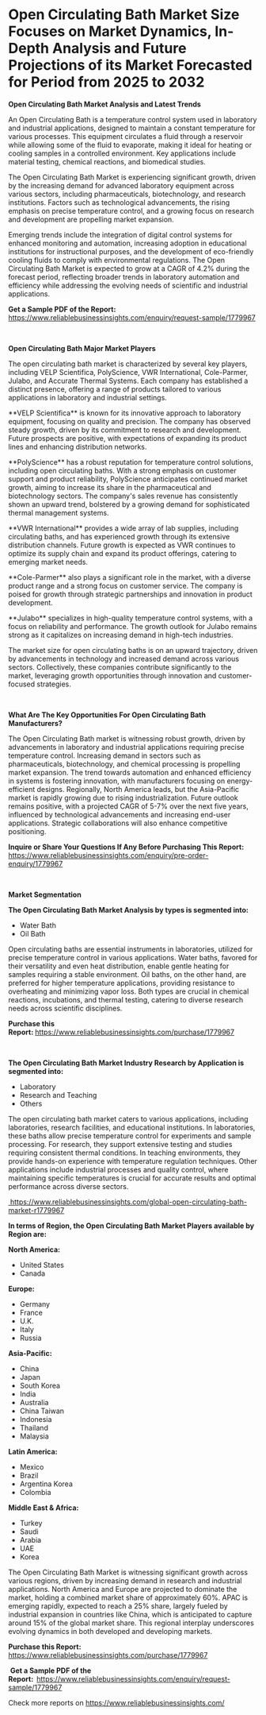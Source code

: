<p><h1>Open Circulating Bath Market Size Focuses on Market Dynamics, In-Depth Analysis and Future Projections of its Market Forecasted for Period from 2025 to 2032</h1></p><p><strong>Open Circulating Bath Market Analysis and Latest Trends</strong></p>
<p><p>An Open Circulating Bath is a temperature control system used in laboratory and industrial applications, designed to maintain a constant temperature for various processes. This equipment circulates a fluid through a reservoir while allowing some of the fluid to evaporate, making it ideal for heating or cooling samples in a controlled environment. Key applications include material testing, chemical reactions, and biomedical studies.</p><p>The Open Circulating Bath Market is experiencing significant growth, driven by the increasing demand for advanced laboratory equipment across various sectors, including pharmaceuticals, biotechnology, and research institutions. Factors such as technological advancements, the rising emphasis on precise temperature control, and a growing focus on research and development are propelling market expansion. </p><p>Emerging trends include the integration of digital control systems for enhanced monitoring and automation, increasing adoption in educational institutions for instructional purposes, and the development of eco-friendly cooling fluids to comply with environmental regulations. The Open Circulating Bath Market is expected to grow at a CAGR of 4.2% during the forecast period, reflecting broader trends in laboratory automation and efficiency while addressing the evolving needs of scientific and industrial applications.</p></p>
<p><strong>Get a Sample PDF of the Report:&nbsp;</strong> <a href="https://www.reliablebusinessinsights.com/enquiry/request-sample/1779967?utm_campaign=2999&utm_medium=2&utm_source=Github&utm_content=ia&utm_term=25032025&utm_id=open-circulating-bath">https://www.reliablebusinessinsights.com/enquiry/request-sample/1779967</a></p>
<p>&nbsp;</p>
<p><strong>Open Circulating Bath Major Market Players</strong></p>
<p><p>The open circulating bath market is characterized by several key players, including VELP Scientifica, PolyScience, VWR International, Cole-Parmer, Julabo, and Accurate Thermal Systems. Each company has established a distinct presence, offering a range of products tailored to various applications in laboratory and industrial settings.</p><p>**VELP Scientifica** is known for its innovative approach to laboratory equipment, focusing on quality and precision. The company has observed steady growth, driven by its commitment to research and development. Future prospects are positive, with expectations of expanding its product lines and enhancing distribution networks. </p><p>**PolyScience** has a robust reputation for temperature control solutions, including open circulating baths. With a strong emphasis on customer support and product reliability, PolyScience anticipates continued market growth, aiming to increase its share in the pharmaceutical and biotechnology sectors. The company's sales revenue has consistently shown an upward trend, bolstered by a growing demand for sophisticated thermal management systems.</p><p>**VWR International** provides a wide array of lab supplies, including circulating baths, and has experienced growth through its extensive distribution channels. Future growth is expected as VWR continues to optimize its supply chain and expand its product offerings, catering to emerging market needs. </p><p>**Cole-Parmer** also plays a significant role in the market, with a diverse product range and a strong focus on customer service. The company is poised for growth through strategic partnerships and innovation in product development.</p><p>**Julabo** specializes in high-quality temperature control systems, with a focus on reliability and performance. The growth outlook for Julabo remains strong as it capitalizes on increasing demand in high-tech industries.</p><p>The market size for open circulating baths is on an upward trajectory, driven by advancements in technology and increased demand across various sectors. Collectively, these companies contribute significantly to the market, leveraging growth opportunities through innovation and customer-focused strategies.</p></p>
<p>&nbsp;</p>
<p><strong>What Are The Key Opportunities For Open Circulating Bath Manufacturers?</strong></p>
<p><p>The Open Circulating Bath market is witnessing robust growth, driven by advancements in laboratory and industrial applications requiring precise temperature control. Increasing demand in sectors such as pharmaceuticals, biotechnology, and chemical processing is propelling market expansion. The trend towards automation and enhanced efficiency in systems is fostering innovation, with manufacturers focusing on energy-efficient designs. Regionally, North America leads, but the Asia-Pacific market is rapidly growing due to rising industrialization. Future outlook remains positive, with a projected CAGR of 5-7% over the next five years, influenced by technological advancements and increasing end-user applications. Strategic collaborations will also enhance competitive positioning.</p></p>
<p><strong>Inquire or Share Your Questions If Any Before Purchasing This Report:</strong> <a href="https://www.reliablebusinessinsights.com/enquiry/pre-order-enquiry/1779967?utm_campaign=2999&utm_medium=2&utm_source=Github&utm_content=ia&utm_term=25032025&utm_id=open-circulating-bath">https://www.reliablebusinessinsights.com/enquiry/pre-order-enquiry/1779967</a></p>
<p>&nbsp;</p>
<p><strong>Market Segmentation</strong></p>
<p><strong>The Open Circulating Bath Market Analysis by types is segmented into:</strong></p>
<p><ul><li>Water Bath</li><li>Oil Bath</li></ul></p>
<p><p>Open circulating baths are essential instruments in laboratories, utilized for precise temperature control in various applications. Water baths, favored for their versatility and even heat distribution, enable gentle heating for samples requiring a stable environment. Oil baths, on the other hand, are preferred for higher temperature applications, providing resistance to overheating and minimizing vapor loss. Both types are crucial in chemical reactions, incubations, and thermal testing, catering to diverse research needs across scientific disciplines.</p></p>
<p><strong>Purchase this Report:&nbsp;</strong><a href="https://www.reliablebusinessinsights.com/purchase/1779967?utm_campaign=2999&utm_medium=2&utm_source=Github&utm_content=ia&utm_term=25032025&utm_id=open-circulating-bath">https://www.reliablebusinessinsights.com/purchase/1779967</a></p>
<p>&nbsp;</p>
<p><strong>The Open Circulating Bath Market Industry Research by Application is segmented into:</strong></p>
<p><ul><li>Laboratory</li><li>Research and Teaching</li><li>Others</li></ul></p>
<p><p>The open circulating bath market caters to various applications, including laboratories, research facilities, and educational institutions. In laboratories, these baths allow precise temperature control for experiments and sample processing. For research, they support extensive testing and studies requiring consistent thermal conditions. In teaching environments, they provide hands-on experience with temperature regulation techniques. Other applications include industrial processes and quality control, where maintaining specific temperatures is crucial for accurate results and optimal performance across diverse sectors.</p></p>
<p><a href="https://www.reliablebusinessinsights.com/global-open-circulating-bath-market-r1779967?utm_campaign=2999&utm_medium=2&utm_source=Github&utm_content=ia&utm_term=25032025&utm_id=open-circulating-bath">&nbsp;https://www.reliablebusinessinsights.com/global-open-circulating-bath-market-r1779967</a></p>
<p><strong>In terms of Region, the Open Circulating Bath Market Players available by Region are:</strong></p>
<p>
    <p> <strong> North America: </strong>
        <ul>
            <li>United States</li>
            <li>Canada</li>
        </ul>
        </p> 
    <p> <strong> Europe: </strong>
        <ul>
            <li>Germany</li>
            <li>France</li>
            <li>U.K.</li>
            <li>Italy</li>
            <li>Russia</li>
        </ul>
        </p> 
    <p> <strong> Asia-Pacific: </strong>
        <ul>
            <li>China</li>
            <li>Japan</li>
            <li>South Korea</li>
            <li>India</li>
            <li>Australia</li>
            <li>China Taiwan</li>
            <li>Indonesia</li>
            <li>Thailand</li>
            <li>Malaysia</li>
        </ul>
        </p> 
    <p> <strong> Latin America: </strong>
        <ul>
            <li>Mexico</li>
            <li>Brazil</li>
            <li>Argentina Korea</li>
            <li>Colombia</li>
        </ul>
        </p> 
    <p> <strong> Middle East & Africa: </strong>
        <ul>
            <li>Turkey</li>
            <li>Saudi</li>
            <li>Arabia</li>
            <li>UAE</li>
            <li>Korea</li>
        </ul>
    </p>
    </p>
<p><p>The Open Circulating Bath Market is witnessing significant growth across various regions, driven by increasing demand in research and industrial applications. North America and Europe are projected to dominate the market, holding a combined market share of approximately 60%. APAC is emerging rapidly, expected to reach a 25% share, largely fueled by industrial expansion in countries like China, which is anticipated to capture around 15% of the global market share. This regional interplay underscores evolving dynamics in both developed and developing markets.</p></p>
<p><strong>Purchase this Report: </strong><a href="https://www.reliablebusinessinsights.com/purchase/1779967?utm_campaign=2999&utm_medium=2&utm_source=Github&utm_content=ia&utm_term=25032025&utm_id=open-circulating-bath">https://www.reliablebusinessinsights.com/purchase/1779967</a></p>
<p>&nbsp;<strong>Get a Sample PDF of the Report:&nbsp;&nbsp;</strong><a href="https://www.reliablebusinessinsights.com/enquiry/request-sample/1779967?utm_campaign=2999&utm_medium=2&utm_source=Github&utm_content=ia&utm_term=25032025&utm_id=open-circulating-bath">https://www.reliablebusinessinsights.com/enquiry/request-sample/1779967</a></p>
<p><strong></strong></p>
<p>Check more reports on <a href="https://www.reliablebusinessinsights.com/?utm_campaign=2999&utm_medium=2&utm_source=Github&utm_content=ia&utm_term=25032025&utm_id=open-circulating-bath">https://www.reliablebusinessinsights.com/</a></p>